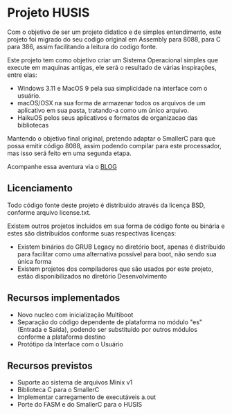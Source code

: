 # Projeto HUSIS


Com o objetivo de ser um projeto didatico e de simples entendimento, este projeto foi migrado do seu codigo original em Assembly para 8088, para C para 386, assim facilitando a leitura do codigo fonte.


Este projeto tem como objetivo criar um Sistema Operacional simples que execute em maquinas antigas, ele será o resultado de várias inspirações, entre elas:

- Windows 3.11 e MacOS 9 pela sua simplicidade na interface com o usuário.
- macOS/OSX na sua forma de armazenar todos os arquivos de um aplicativo em sua pasta, tratando-a como um único arquivo.
- HaikuOS pelos seus aplicativos e formatos de organizacao das bibliotecas

Mantendo o objetivo final original, pretendo adaptar o SmallerC para que possa emitir código 8088, assim podendo compilar para este processador, mas isso será feito em uma segunda etapa.

Acompanhe essa aventura via o [BLOG](http://humbertocsjr.dev.br)

## Licenciamento

Todo código fonte deste projeto é distribuido através da licença BSD, conforme arquivo license.txt.

Existem outros projetos incluidos em sua forma de código fonte ou binária e estes são distribuídos conforme suas respectivas licenças:
- Existem binários do GRUB Legacy no diretório boot, apenas é distribuído para facilitar como uma alternativa possível para boot, não sendo sua única forma
- Existem projetos dos compiladores que são usados por este projeto, estão disponibilizados no diretório Desenvolvimento

## Recursos implementados

- Novo nucleo com inicialização Multiboot
- Separação do código dependente de plataforma no módulo "es" (Entrada e Saída), podendo ser substituído por outros módulos conforme a plataforma destino
- Protótipo da Interface com o Usuário

## Recursos previstos

- Suporte ao sistema de arquivos Minix v1
- Biblioteca C para o SmallerC
- Implementar carregamento de executáveis a.out
- Porte do FASM e do SmallerC para o HUSIS
